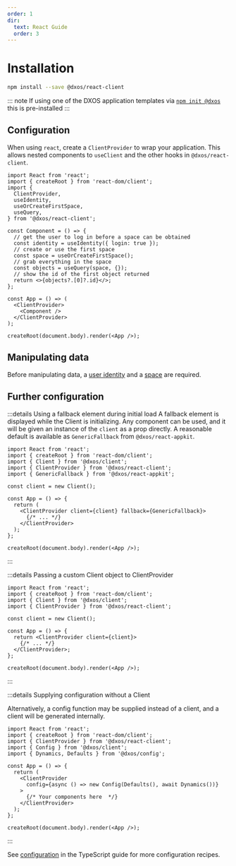 ```yaml
---
order: 1
dir:
  text: React Guide
  order: 3
---
```


# Installation

```bash
npm install --save @dxos/react-client
```

::: note
If using one of the DXOS application templates via [`npm init @dxos`](../cli/app-templates) this is pre-installed
:::

## Configuration

When using `react`, create a `ClientProvider` to wrap your application. This allows nested components to `useClient` and the other hooks in `@dxos/react-client`.

```tsx file=./snippets/create-client-react.tsx#L5-
import React from 'react';
import { createRoot } from 'react-dom/client';
import {
  ClientProvider,
  useIdentity,
  useOrCreateFirstSpace,
  useQuery,
} from '@dxos/react-client';

const Component = () => {
  // get the user to log in before a space can be obtained
  const identity = useIdentity({ login: true });
  // create or use the first space
  const space = useOrCreateFirstSpace();
  // grab everything in the space
  const objects = useQuery(space, {});
  // show the id of the first object returned
  return <>{objects?.[0]?.id}</>;
};

const App = () => (
  <ClientProvider>
    <Component />
  </ClientProvider>
);

createRoot(document.body).render(<App />);
```

## Manipulating data

Before manipulating data, a [user identity](identity) and a [space](spaces) are required.

## Further configuration

:::details Using a fallback element during initial load
A fallback element is displayed while the Client is initializing. Any component can be used, and it will be given an instance of the `client` as a prop directly. A reasonable default is available as `GenericFallback` from `@dxos/react-appkit`.

```tsx file=./snippets/create-client-react-with-fallback.tsx#L5-
import React from 'react';
import { createRoot } from 'react-dom/client';
import { Client } from '@dxos/client';
import { ClientProvider } from '@dxos/react-client';
import { GenericFallback } from '@dxos/react-appkit';

const client = new Client();

const App = () => {
  return (
    <ClientProvider client={client} fallback={GenericFallback}>
      {/* ... */}
    </ClientProvider>
  );
};

createRoot(document.body).render(<App />);
```
:::

:::details Passing a custom Client object to ClientProvider

```tsx file=./snippets/create-client-react-with-client.tsx#L5-
import React from 'react';
import { createRoot } from 'react-dom/client';
import { Client } from '@dxos/client';
import { ClientProvider } from '@dxos/react-client';

const client = new Client();

const App = () => {
  return <ClientProvider client={client}>
    {/* ... */}
  </ClientProvider>;
};

createRoot(document.body).render(<App />);
```

:::

:::details Supplying configuration without a Client

Alternatively, a config function may be supplied instead of a client, and a client will be generated internally.

```tsx file=./snippets/create-client-react-with-config.tsx#L5-
import React from 'react';
import { createRoot } from 'react-dom/client';
import { ClientProvider } from '@dxos/react-client';
import { Config } from '@dxos/client';
import { Dynamics, Defaults } from '@dxos/config';

const App = () => {
  return (
    <ClientProvider
      config={async () => new Config(Defaults(), await Dynamics())}
    >
      {/* Your components here  */}
    </ClientProvider>
  );
};

createRoot(document.body).render(<App />);

```

:::

See [configuration](../typescript/config) in the TypeScript guide for more configuration recipes.
